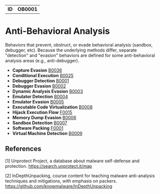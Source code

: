 |||
|---|---|
|**ID**|**OB0001**|


# Anti-Behavioral Analysis
Behaviors that prevent, obstruct, or evade behavioral analysis (sandbox, debugger, etc). Because the underlying methods differ, separate "detection" and "evasion" behaviors are defined for some anti-behavioral analysis areas (e.g., anti-debugger). 

* **Capture Evasion** [B0036](../anti-behavioral-analysis/capture-evasion.md)
* **Conditional Execution** [B0025](../execution/conditional-execution.md)
* **Debugger Detection** [B0001](../anti-behavioral-analysis/debugger-detection.md)
* **Debugger Evasion** [B0002](../anti-behavioral-analysis/debugger-evasion.md)
* **Dynamic Analysis Evasion** [B0003](../anti-behavioral-analysis/dynamic-analysis-evasion.md)
* **Emulator Detection** [B0004](../anti-behavioral-analysis/emulator-detection.md)
* **Emulator Evasion** [B0005](../anti-behavioral-analysis/emulator-evasion.md)
* **Executable Code Virtualization** [B0008](../anti-static-analysis/executable-code-virtualization.md)
* **Hijack Execution Flow** [F0015](../defense-evasion/hijack-execution-flow.md)
* **Memory Dump Evasion** [B0006](../anti-behavioral-analysis/memory-dump-evasion.md)
* **Sandbox Detection** [B0007](../anti-behavioral-analysis/sandbox-detection.md)
* **Software Packing** [F0001](../anti-static-analysis/software-packing.md)
* **Virtual Machine Detection** [B0009](../anti-behavioral-analysis/virtual-machine-detection.md)

References
----------
<a name="1">[1]</a> Unprotect Project, a database about malware self-defense and protection. https://search.unprotect.it/map

<a name="2">[2]</a> InDepthUnpacking, course content for teaching malware anti-analysis techniques and mitigations, with emphasis on packers. https://github.com/knowmalware/InDepthUnpacking
